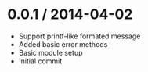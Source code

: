 
0.0.1 / 2014-04-02
==================

 * Support printf-like formated message
 * Added basic error methods
 * Basic module setup
 * Initial commit
